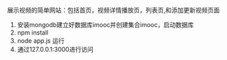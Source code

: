 展示视频的简单网站：包括首页，视频详情播放页，列表页,和添加更新视频页面
1. 安装mongodb建立好数据库imooc并创建集合imooc，启动数据库
2. npm install 
3. node app.js 运行
4. 通过127.0.0.1:3000进行访问
